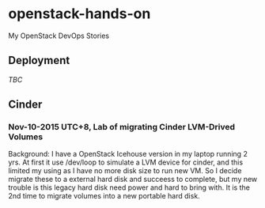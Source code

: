 # openstack-hands-on
My OpenStack DevOps Stories

## Deployment

_TBC_

## Cinder

### Nov-10-2015 UTC+8, Lab of migrating Cinder LVM-Drived Volumes

Background: I have a OpenStack Icehouse version in my laptop running 2 yrs. At first it use /dev/loop to simulate a LVM device for cinder, and this limited my using as I have no more disk size to run new VM. So I decide migrate these to a external hard disk and succeess to complete, but my new trouble is this legacy hard disk need power and hard to bring with. It is the 2nd time to migrate volumes into a new portable hard disk.   
